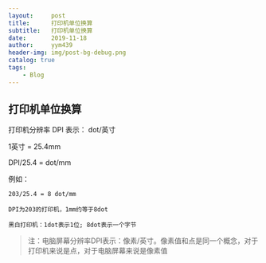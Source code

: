 ```yaml
---
layout:     post
title:      打印机单位换算
subtitle:   打印机单位换算
date:       2019-11-18
author:     yym439
header-img: img/post-bg-debug.png
catalog: true
tags:
    - Blog
---
```


## 打印机单位换算

打印机分辨率 DPI 表示： dot/英寸

1英寸 = 25.4mm

DPI/25.4 = dot/mm

例如：
```
203/25.4 = 8 dot/mm

DPI为203的打印机，1mm约等于8dot

黑白打印机：1dot表示1位; 8dot表示一个字节

```

>注：电脑屏幕分辨率DPI表示：像素/英寸。像素值和点是同一个概念，对于打印机来说是点，对于电脑屏幕来说是像素值

